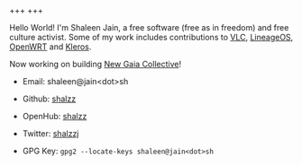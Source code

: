 +++
+++

Hello World! I'm Shaleen Jain, a free software (free as in freedom) and free culture activist.
Some of my work includes contributions to [VLC][3], [LineageOS][4], [OpenWRT][5] and [Kleros][6].

Now working on building [New Gaia Collective][7]!

* Email: shaleen@jain\<dot\>sh

* Github: [shalzz](https://github.com/shalzz)

* OpenHub: [shalzz][openhub]

* Twitter: [shalzzj](https://twitter.com/shalzzj)

* GPG Key: `gpg2 --locate-keys shaleen@jain<dot>sh`

[1]: https://keyserver.ubuntu.com/pks/lookup?op=vindex&search=shaleen.jain95@gmail.com&fingerprint=on
[2]: http://pgp.mit.edu/pks/lookup?op=vindex&fingerprint=on&search=0x27B7EB19E6E4FF30
[3]: https://www.videolan.org/vlc/
[4]: https://lineageos.org/
[5]: https://openwrt.org/
[6]: https://kleros.io/
[openhub]: https://www.openhub.net/accounts/shalzz
[7]: https://newgaia.earth
